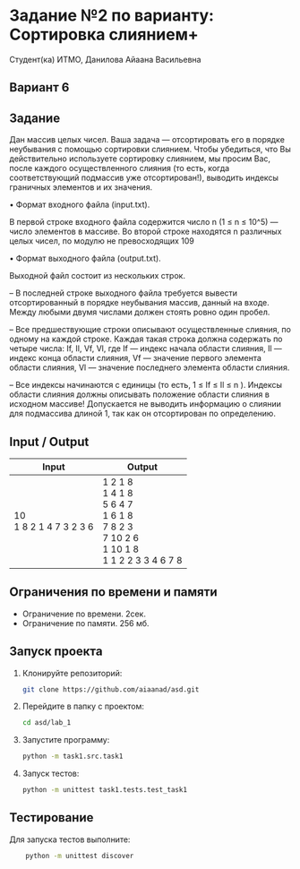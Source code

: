 # Задание №2 по варианту: Сортировка слиянием+
Студент(ка) ИТМО, Данилова Айаана Васильевна

## Вариант 6

## Задание 
Дан массив целых чисел. Ваша задача — отсортировать его в порядке неубывания с помощью сортировки слиянием.
Чтобы убедиться, что Вы действительно используете сортировку слиянием, мы
просим Вас, после каждого осуществленного слияния (то есть, когда соответствующий подмассив уже отсортирован!), выводить индексы граничных элементов и
их значения.

• Формат входного файла (input.txt). 

В первой строке входного файла содержится число n (1 ≤ n ≤ 10^5) — число элементов в массиве. Во второй
строке находятся n различных целых чисел, по модулю не превосходящих
109


• Формат выходного файла (output.txt). 

Выходной файл состоит из нескольких строк.

– В последней строке выходного файла требуется вывести отсортированный в порядке неубывания массив, данный на входе. Между любыми
двумя числами должен стоять ровно один пробел.

– Все предшествующие строки описывают осуществленные слияния, по
одному на каждой строке. Каждая такая строка должна содержать по
четыре числа: If, Il, Vf, Vl, где If — индекс начала области слияния, Il — индекс конца области слияния, Vf — значение первого элемента
области слияния, Vl — значение последнего элемента области слияния.

– Все индексы начинаются с единицы (то есть, 1 ≤ If ≤ Il ≤ n ).
Индексы области слияния должны описывать положение области
слияния в исходном массиве! Допускается не выводить информацию
о слиянии для подмассива длиной 1, так как он отсортирован по определению.


## Input / Output 

| Input                      | Output                                                                                                    |
|----------------------------|-----------------------------------------------------------------------------------------------------------|
| 10<br/>1 8 2 1 4 7 3 2 3 6 | 1 2 1 8<br/>1 4 1 8<br/>5 6 4 7<br/>1 6 1 8<br/>7 8 2 3<br/>7 10 2 6<br/>1 10 1 8<br/>1 1 2 2 3 3 4 6 7 8 |

## Ограничения по времени и памяти

- Ограничение по времени. 2сек.
- Ограничение по памяти. 256 мб.


## Запуск проекта
1. Клонируйте репозиторий:
   ```bash
   git clone https://github.com/aiaanad/asd.git
   ```
2. Перейдите в папку с проектом:
   ```bash
   cd asd/lab_1
   ```
3. Запустите программу:
   ```bash
   python -m task1.src.task1 
   ```

4. Запуск тестов:
   ```bash
   python -m unittest task1.tests.test_task1
   ```


## Тестирование
Для запуска тестов выполните:
```bash
    python -m unittest discover
```
